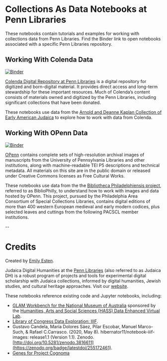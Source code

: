 # Collections As Data Notebooks at Penn Libraries

These notebooks contain tutorials and examples for working with collections data from Penn Libraries. Find the Binder link to open notebooks associated with a specific Penn Libraries repository. 

## Working With Colenda Data
[![Binder](https://mybinder.org/badge_logo.svg)](https://mybinder.org/v2/gh/upenndigitalscholarship/collections-as-data-notebooks/tree/main/OPenn%20%26%20BiblioPhilly/HEAD)

[Colenda Digital Repository at Penn Libraries](https://colenda.library.upenn.edu/) is a digital repository for digitized and born-digital material. It provides direct access and long-term stewardship for these important resources. Much of Colenda’s content consists of materials owned and digitized by the Penn Libraries, including significant collections that have been donated.

These notebooks use data from the [Arnold and Deanne Kaplan Collection of Early American Judaica](https://kaplan.exhibits.library.upenn.edu/) to explore how to work with data from Colenda.

## Working With OPenn Data
[![Binder](https://mybinder.org/badge_logo.svg)](https://mybinder.org/v2/gh/upenndigitalscholarship/collections-as-data-notebooks/HEAD)

[OPenn](https://openn.library.upenn.edu/) contains complete sets of high-resolution archival images of manuscripts from the University of Pennsylvania Libraries and other institutions, along with machine-readable TEI P5 descriptions and technical metadata. All materials on this site are in the public domain or released under Creative Commons licenses as Free Cultural Works.

These notebooks use data from the the [Bibliotheca Philadelphiensis project](http://bibliophilly.pacscl.org/), referred to as BiblioPhilly, to understand how to work with images and data hosted by OPenn. This project, pursued by the Philadelphia Area Consortium of Special Collections Libraries, contains digital editions of more than 400 western European medieval and early modern codices, plus selected leaves and cuttings from the following PACSCL member institutions.

--
# Credits

Created by [Emily Esten](https://www.library.upenn.edu/people/staff/emily-esten). 

Judaica Digital Humanities at the <a href="http://library.upenn.edu">Penn Libraries</a> (also referred to as Judaica DH) is a robust program of projects and tools for experimental digital scholarship with Judaica collections, informed by digital humanities, Jewish studies, and cultural heritage approaches. Visit our [website](judaicadh.library.upenn.edu).

These notebooks reference existing code and Jupyter notebooks, including: 
* [GLAM Workbench for the National Museum of Australia](https://doi.org/10.5281/zenodo.3544747) sponsored by the [Humanities, Arts and Social Sciences (HASS) Data Enhanced Virtual Lab](https://tinker.edu.au/).
* [Library of Congress Data Exploration: IIIF](https://github.com/LibraryOfCongress/data-exploration/blob/26510c3f4da0bc85dfa87e82141173b1830e9d64/IIIF.ipynb).
* Gustavo Candela, María Dolores Sáez, Pilar Escobar, Manuel Marco-Such, & Rafael C.Carrasco. (2020, May 8). hibernator11/notebook-iiif-images: release1.1 (Version 1.1). Zenodo. [http://doi.org/10.5281/zenodo.3816611](https://zenodo.org/badge/latestdoi/255172461). 
* [Genes for Project Cognoma](https://github.com/cognoma/genes/blob/721204091a96e55de6dcad165d6d8265e67e2a48/2.process.py)
